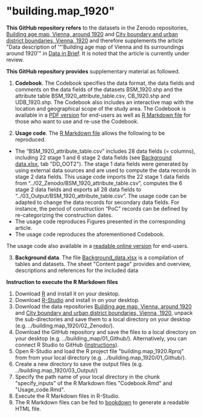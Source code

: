 # "building.map_1920"

**This GitHub repository refers** to the datasets in the Zenodo repositories, [Building age map, Vienna, around 1920](https://www.doi.org/10.5281/zenodo.3715200) and [City boundary and urban district boundaries, Vienna, 1920](https://doi.org/10.5281/zenodo.4323010) and therefore supplements the article "Data description of '“'Building age map of Vienna and its surroundings around 1920'" in [Data in Brief](https://www.journals.elsevier.com/data-in-brief). It is noted that the article is currently under review.

**This GitHub repository provides** supplementary material as followed.

1. **Codebook**. The Codebook specifies the data format, the data fields and comments on the data fields of the datasets BSM_1920.shp and the attribute table BSM_1920_attribute_table.csv, CB_1920.shp and UDB_1920.shp. The Codebook also includes an interactive map with the location and geographical scope of the study area. The Codebook is available in a [PDF version](https://github.com/ukral/building.map_1920/blob/main/Codebook.pdf) for end-users as well as [R Markdown file](Codebook.Rmd) for those who want to use and re-use the Codebook.

2. **Usage code**. The [R Markdown file](Usage_code.Rmd) allows the following to be reproduced.

*	The “BSM_1920_attribute_table.csv” includes 28 data fields (= columns), including 22 stage 1 and 6 stage 2 data fields (see [Background data.xlsx](Background_data.xlsx), tab "DD_OOT2"). The stage 1 data fields were generated by using external data sources and are used to compute the data records in stage 2 data fields. This usage code imports the 22 stage 1 data fields from “../02_Zenodo/BSM_1920_attribute_table.csv”, computes the 6 stage 2 data fields and exports all 28 data fields to “../03_Output/BSM_1920_attribute_table.csv”. The usage code can be adapted to change the data records for secondary data fields. For instance, the period of construction “PoC” records can be defined by re-categorizing the construction dates.
*	The usage code reproduces Figures presented in the corresponding article.
* The usage code reproduces the aforementioned Codebook.

The usage code also available in a [readable online version](https://rpubs.com/ukral/710505) for end-users.

3. **Background data**. The file [Background_data.xlsx](Background_data.xlsx) is a compilation of tables and datasets. The sheet "Content page" provides and overview, descriptions and references for the included data

**Instruction to execute the R Markdown files**

1. Download [R](https://www.r-project.org/) and install it on  your desktop.
2. Download [R-Studio](https://rstudio.com/) and install in on your desktop.
3. Download the data repositories [Building age map, Vienna, around 1920](https://www.doi.org/10.5281/zenodo.3715200) and [City boundary and urban district boundaries, Vienna, 1920](https://doi.org/10.5281/zenodo.4323010), unpack the sub-directories and save them to a local directory on your desktop (e.g. ../building.map_1920/02_Zenodo/).
4. Download the GitHub repository and save the files to a local directory on your desktop (e.g. ../building_map/01_Github/). Alternatively, you can connect R Studio to GitHub ([instructions](https://happygitwithr.com/rstudio-git-github.html)).
5. Open R-Studio and load the R project file "building.map_1920.Rproj" from from your local directory (e.g. ../building.map_1920/01_Github/).
6. Create a new directory to save the output files (e.g. ../building.map_1920/03_Output/)
7. Specify the path name of your local directory in the chunk "specify_inputs" of the R Markdown files "Codebook.Rmd" and "Usage_code.Rmd".
8. Execute the R Markdown files in R-Studio.
9. The R Markdown files can be fed to [bookdown](https://bookdown.org/) to generate a readable HTML file.
